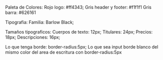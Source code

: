 Paleta de Colores:
Rojo logo: #ff4343;
Gris header y footer: #f1f1f1
Gris barra: #626161

Tipografia: 
Familia: Barlow Black;

Tamaños tipograficos:
Cuerpos de texto: 12px;
Titulares: 24px;
Precios: 18px;
Descripciones: 16px;

Lo que tenga borde: border-radius:5px;
Lo que sea input borde blanco del mismo color del area de escritura con border-radius:5px

